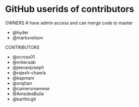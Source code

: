 # GitHub userids of contributors

OWNERS # have admin access and can merge code to master
- @hyder
- @markxnelson

CONTRIBUTORS

- @scross01
- @mikeraab
- @jeevanjoseph
- @rajesh-chawla
- @kapmani
- @orajhan
- @cameronsenese
- @AmedeeBulle
- @karthicgit